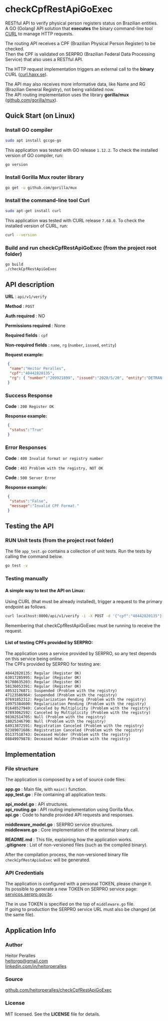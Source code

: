 # checkCpfRestApiGoExec

RESTful API to verify physical person registers status on Brazilian entities.<br>
A GO (Golang) API solution that **executes** the binary command-line tool [CURL](https://curl.haxx.se) to manage HTTP requests.

The routing API receives a CPF (Brazilian Physical Person Register) to be checked.<br>
Then the CPF is validated on SERPRO (Brazilian Federal Data Processing Service) that also uses a RESTful API.<br>

The HTTP request implementation triggers an external call to the **binary** CURL ([curl.haxx.se](https://curl.haxx.se)).

The API may also receives more informative data, like Name and RG (Brazilian General Registry), not being validated now.<br>
The API routing implementation uses the library **gorilla/mux** ([github.com/gorilla/mux](https://github.com/gorilla/mux)).

## Quick Start (on Linux)

### Install GO compiler
```bash
sudo apt install gccgo-go
```
This application was tested with GO release `1.12.2`. To check the installed version of GO compiler, run:
```bash
go version
```

### Install Gorilla Mux router library
```bash
go get -u github.com/gorilla/mux
```

### Install the command-line tool Curl

``` bash
sudo apt-get install curl
```
This application was tested with CURL release `7.68.0`. To check the installed version of CURL, run:
```bash
curl --version
```

### Build and run checkCpfRestApiGoExec (from the project root folder)
```bash
go build
./checkCpfRestApiGoExec
```

## API description

**URL** : `api/v1/verify`

**Method** : `POST`

**Auth required** : NO

**Permissions required** : None

**Required fields** : `cpf`

**Non-required fields** : `name`, `rg` (`number`, `issued`, `entity`)

**Request example:**

```json
 {
  "name":"Heitor Peralles",
  "cpf":"40442820135",
  "rg": { "number":"209921899", "issued":"2020/5/20", "entity":"DETRAN-RJ" }
 }
```

### Success Response

**Code** : `200 Register OK`

**Response example:**

```json
 {
  "status":"True"
 }
```

### Error Responses

**Code** : `400 Invalid format or registry number`

**Code** : `403 Problem with the registry, NOT OK`

**Code** : `500 Server Error`

**Response example:**

```json
 {
  "status":"False",
  "message":"Invalid CPF Format."
 }
```

## Testing the API

### RUN Unit tests (from the project root folder)

The file `app_test.go` contains a collection of unit tests. Run the tests by calling the command below.

``` bash
go test -v
```

### Testing manually

#### A simple way to test the API on Linux:

Using CURL (that must be already installed), trigger a request to the primary endpoint as follows.

``` bash
curl localhost:8000/api/v1/verify -i -X POST -d '{"cpf":"40442820135"}'
```

Remembering that checkCpfRestApiGoExec must be running to receive the request.

#### List of testing CPFs provided by SERPRO:

The application uses a service provided by SERPRO, so any test depends on this service being online.<br>
The CPFs provided by SERPRO for testing are:

```
40442820135: Regular (Register OK)
63017285995: Regular (Register OK)
91708635203: Regular (Register OK)
58136053391: Regular (Register OK)
40532176871: Suspended (Problem with the registry)
47123586964: Suspended (Problem with the registry)
07691852312: Regularization Pending (Problem with the registry)
10975384600: Regularization Pending (Problem with the registry)
01648527949: Canceled by Multiplicity (Problem with the registry)
47893062592: Canceled by Multiplicity (Problem with the registry)
98302514705: Null (Problem with the registry)
18025346790: Null (Problem with the registry)
64913872591: Registration Canceled (Problem with the registry)
52389071686: Registration Canceled (Problem with the registry)
05137518743: Deceased Holder (Problem with the registry)
08849979878: Deceased Holder (Problem with the registry)
```

## Implementation

### File structure

The application is composed by a set of source code files:

**app.go** : Main file, with `main()` function.<br>
**app_test.go** : File containing all application tests.

**api_model.go** : API structures.<br>
**api_routing.go** : API routing implementation using Gorilla Mux.<br>
**api.go** : Code to handle provided API requests and responses.

**middleware_model.go** : SERPRO service structures.<br>
**middleware.go** : Core implementation of the external binary call.

**README.md** : This file, explaining how the application works.<br>
**.gitignore** : List of non-versioned files (such as the compiled binary).

After the compilation process, the non-versioned binary file `checkCpfRestApiGoExec` will be generated.

### API Credentials

The application is configured with a personal TOKEN, please change it.<br>
Its possible to generate a new TOKEN on SERPRO service page: [servicos.serpro.gov.br](https://servicos.serpro.gov.br/inteligencia-de-negocios-serpro/biblioteca/consulta-cpf/teste.html).

The in use TOKEN is specified on the top of `middleware.go` file.<br>
If going to production the SERPRO service URL must also be changed (at the same file).

## Application Info

### Author

Heitor Peralles<br>
[heitorgp@gmail.com](mailto:heitorgp@gmail.com)<br>
[linkedin.com/in/heitorperalles](https://www.linkedin.com/in/heitorperalles)

### Source

[github.com/heitorperalles/checkCpfRestApiGoExec](https://www.github.com/heitorperalles/checkCpfRestApiGoExec)

### License

MIT licensed. See the **LICENSE** file for details.
